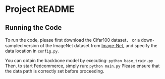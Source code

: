 # Project README

## Running the Code

To run the code, please first download the Cifar100 dataset， or a down-sampled version of the ImageNet dataset from [Image-Net](https://image-net.org/download-images), and specify the data location in `config.py`.

You can obtain the backbone model by executing:
`
python base_train.py
`
Then, to start Fedcommerce, simply run:
`
python main.py
`
Please ensure that the data path is correctly set  before proceeding.
